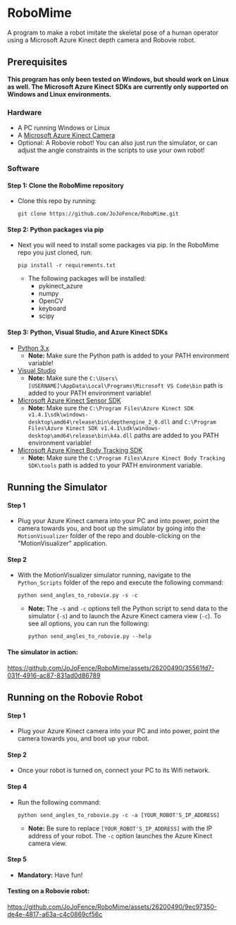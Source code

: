 # RoboMime
A program to make a robot imitate the skeletal pose of a human operator using a Microsoft Azure Kinect depth camera and Robovie robot.

## Prerequisites

**This program has only been tested on Windows, but should work on Linux as well. The Microsoft Azure Kinect SDKs are currently only supported on Windows and Linux environments.**

### Hardware
- A PC running Windows or Linux
- A [Microsoft Azure Kinect Camera](https://www.microsoft.com/en-us/d/azure-kinect-dk/8pp5vxmd9nhq?activetab=pivot:overviewtab)
- Optional: A Robovie robot! You can also just run the simulator, or can adjust the angle constraints in the scripts to use your own robot!

### Software
#### Step 1: Clone the RoboMime repository
- Clone this repo by running:

    ```git clone https://github.com/JoJoFence/RoboMime.git```

#### Step 2: Python packages via pip
- Next you will need to install some packages via pip. In the RoboMime repo you just cloned, run:
  
    ```pip install -r requirements.txt```
  
  - The following packages will be installed:
    - pykinect_azure
    - numpy
    - OpenCV
    - keyboard
    - scipy
   
#### Step 3: Python, Visual Studio, and Azure Kinect SDKs
- [Python 3.x](https://www.python.org/downloads/)
  - **Note:** Make sure the Python path is added to your PATH environment variable! 
- [Visual Studio](https://visualstudio.microsoft.com/downloads/)
  - **Note:** Make sure the ```C:\Users\[USERNAME]\AppData\Local\Programs\Microsoft VS Code\bin``` path is added to your PATH environment variable!
- [Microsoft Azure Kinect Sensor SDK](https://learn.microsoft.com/en-us/azure/kinect-dk/sensor-sdk-download)
  - **Note:** Make sure the ```C:\Program Files\Azure Kinect SDK v1.4.1\sdk\windows-desktop\amd64\release\bin\depthengine_2_0.dll``` and ```C:\Program Files\Azure Kinect SDK v1.4.1\sdk\windows-desktop\amd64\release\bin\k4a.dll``` paths are added to you PATH environment variable!
- [Microsoft Azure Kinect Body Tracking SDK](https://learn.microsoft.com/en-us/azure/kinect-dk/body-sdk-download)
  - **Note:** Make sure the ```C:\Program Files\Azure Kinect Body Tracking SDK\tools``` path is added to your PATH environment variable.



  
## Running the Simulator

#### Step 1
- Plug your Azure Kinect camera into your PC and into power, point the camera towards you, and boot up the simulator by going into the ```MotionVisualizer``` folder of the repo and double-clicking on the "MotionVisualizer" application.

#### Step 2
- With the MotionVisualizer simulator running, navigate to the ```Python_Scripts``` folder of the repo and execute the following command:

    ```python send_angles_to_robovie.py -s -c```

  - **Note:** The ```-s``` and ```-c``` options tell the Python script to send data to the simulator (```-s```) and to launch the Azure Kinect camera view (```-c```). To see all options, you can run the following:

      ```python send_angles_to_robovie.py --help``` 

#### The simulator in action:
https://github.com/JoJoFence/RoboMime/assets/26200490/35561fd7-031f-4916-ac87-831ad0d86789



## Running on the Robovie Robot

#### Step 1
- Plug your Azure Kinect camera into your PC and into power, point the camera towards you, and boot up your robot.

#### Step 2
- Once your robot is turned on, connect your PC to its Wifi network.

#### Step 4
- Run the following command:

    ```python send_angles_to_robovie.py -c -a [YOUR_ROBOT'S_IP_ADDRESS]```
  
  - **Note:** Be sure to replace ```[YOUR_ROBOT'S_IP_ADDRESS]``` with the IP address of your robot. The ```-c``` option launches the Azure Kinect camera view.
 
#### Step 5
- **Mandatory:** Have fun!

#### Testing on a Robovie robot:
https://github.com/JoJoFence/RoboMime/assets/26200490/9ec97350-de4e-4817-a63a-c4c0869cf56c

